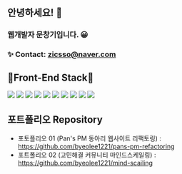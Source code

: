 ## 안녕하세요! 👋

### 웹개발자 문창기입니다. 😀

### ✨ Contact: zicsso@naver.com

## 💎Front-End Stack💎   
![](https://img.shields.io/badge/HTML5-E34F26?style=flat-square&logo=HTML5&logoColor=white)
![](https://img.shields.io/badge/CSS3-1572B6?style=flat-square&logo=CSS3&logoColor=white)
![](https://img.shields.io/badge/TailwindCSS-06B6D4?style=flat-square&logo=TailwindCSS&logoColor=white)
![](https://img.shields.io/badge/Styled-components-DB7093?style=flat-square&logo=Styled-components&logoColor=white)
![](https://img.shields.io/badge/JavaScript-F7DF1E?style=flat-square&logo=JavaScript&logoColor=white)
![](https://img.shields.io/badge/React-61DAFB?style=flat-square&logo=React&logoColor=white)
![](https://img.shields.io/badge/Next.js-000000?style=flat-square&logo=Next.js&logoColor=white)
![](https://img.shields.io/badge/Typescript-3178C6?style=flat-square&logo=Typescript&logoColor=white)
![](https://img.shields.io/badge/Firebase-FFCA28?style=flat-square&logo=Firebase&logoColor=white)
![](https://img.shields.io/badge/MongoDB-47A248?style=flat-square&logo=MongoDB&logoColor=white)

## 포트폴리오 Repository
* 포토플리오 01 (Pan's PM 동아리 웹사이트 리팩토링) : https://github.com/byeolee1221/pans-pm-refactoring
* 포트폴리오 02 (고민해결 커뮤니티 마인드스케일링) : https://github.com/byeolee1221/mind-scailing

<!--
**byeolee1221/byeolee1221** is a ✨ _special_ ✨ repository because its `README.md` (this file) appears on your GitHub profile.

Here are some ideas to get you started:

- 🔭 I’m currently working on ...
- 🌱 I’m currently learning ...
- 👯 I’m looking to collaborate on ...
- 🤔 I’m looking for help with ...
- 💬 Ask me about ...
- 📫 How to reach me: ...
- 😄 Pronouns: ...
- ⚡ Fun fact: ...
-->

